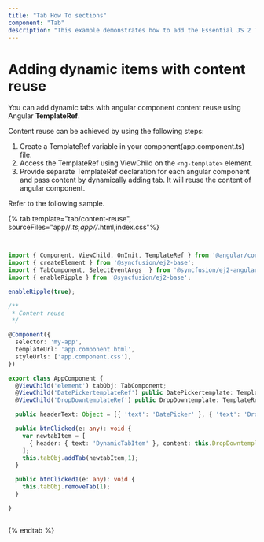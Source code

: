 ```yaml
---
title: "Tab How To sections"
component: "Tab"
description: "This example demonstrates how to add the Essential JS 2 Tabs control with angular component content reuse."
---
```


# Adding dynamic items with content reuse

You can add dynamic tabs with angular component content reuse using Angular **TemplateRef**.

Content reuse can be achieved by using the following steps:
1. Create a TemplateRef variable in your component(app.component.ts) file.
2. Access the TemplateRef using ViewChild on the `<ng-template>` element.
3. Provide separate TemplateRef declaration for each angular component
and pass content by dynamically adding tab. It will reuse the content of angular component.

Refer to the following sample.

{% tab template="tab/content-reuse", sourceFiles="app//*.ts,app//*.html,index.css"%}

```typescript


import { Component, ViewChild, OnInit, TemplateRef } from '@angular/core';
import { createElement } from '@syncfusion/ej2-base';
import { TabComponent, SelectEventArgs  } from '@syncfusion/ej2-angular-navigations';
import { enableRipple } from '@syncfusion/ej2-base';

enableRipple(true);

/**
 * Content reuse
 */

@Component({
  selector: 'my-app',
  templateUrl: 'app.component.html',
  styleUrls: ['app.component.css'],
})

export class AppComponent {
  @ViewChild('element') tabObj: TabComponent;
  @ViewChild('DatePickertemplateRef') public DatePickertemplate: TemplateRef<any>;
  @ViewChild('DropDowntemplateRef') public DropDowntemplate: TemplateRef<any>;

  public headerText: Object = [{ 'text': 'DatePicker' }, { 'text': 'Dropdown' }, { 'text': 'Reused Dropdown' }];

  public btnClicked(e: any): void {
    var newtabItem = [
      { header: { text: 'DynamicTabItem' }, content: this.DropDowntemplate }
    ];
    this.tabObj.addTab(newtabItem,1);
  }

  public btnClicked1(e: any): void {
    this.tabObj.removeTab(1);
  }

}



```

{% endtab %}